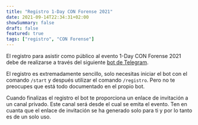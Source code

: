 ```yaml
---
title: "Registro 1-Day CON Forense 2021"
date: 2021-09-14T22:34:31+02:00
showSummary: false
draft: false
featured: true
tags: ["registro", "CON Forense"]
---
```


El registro para asistir como público al evento 1-Day CON Forense 2021 debe de realizarse a través del siguiente [bot de Telegram](https://t.me/conforensebot).

El registro es extremadamente sencillo, solo necesitas iniciar el bot con el comando `/start` y después utilizar el comando `/registro`. Pero no te preocupes que está todo documentado en el propio bot.

Cuando finalizas el registro el bot te proporciona un enlace de invitación a un canal privado. Este canal será desde el cual se emita el evento. Ten en cuanta que el enlace de invitación se ha generado solo para ti y por lo tanto es de un solo uso.
